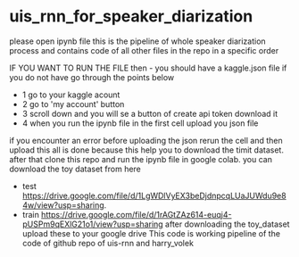 # uis_rnn_for_speaker_diarization
please open ipynb file this is the pipeline of whole speaker diarization process and contains code of all other files in the repo
in a specific order 

IF YOU WANT TO RUN THE FILE then - you should have a kaggle.json file 
if you do not have go through the points below

* 1 go to your kaggle acount 
* 2 go to 'my account' button
* 3 scroll down and you will se a button of create api token download it
* 4 when you run the ipynb file in the first cell upload you json file 

if you encounter an error before uploading the json rerun the cell and then upload 
this all is done because this help you to download the timit dataset.
after that clone this repo and run the ipynb file in google colab. 
you can download the toy dataset from here 
* test https://drive.google.com/file/d/1LgWDlVyEX3beDjdnpcqLUaJUWdu9e84w/view?usp=sharing.
* train https://drive.google.com/file/d/1rAGtZAz614-euqj4-pUSPm9qEXlG21o1/view?usp=sharing
after downloading the toy_dataset upload these to your google drive
This code is working pipeline of the code of github repo of uis-rnn and harry_volek
